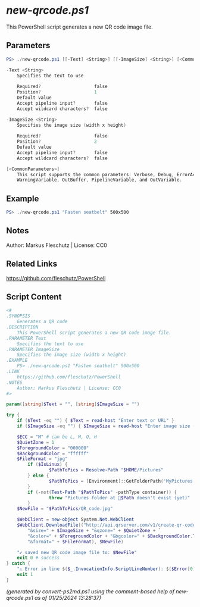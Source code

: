 *new-qrcode.ps1*
================

This PowerShell script generates a new QR code image file.

Parameters
----------
```powershell
PS> ./new-qrcode.ps1 [[-Text] <String>] [[-ImageSize] <String>] [<CommonParameters>]

-Text <String>
    Specifies the text to use
    
    Required?                    false
    Position?                    1
    Default value                
    Accept pipeline input?       false
    Accept wildcard characters?  false

-ImageSize <String>
    Specifies the image size (width x height)
    
    Required?                    false
    Position?                    2
    Default value                
    Accept pipeline input?       false
    Accept wildcard characters?  false

[<CommonParameters>]
    This script supports the common parameters: Verbose, Debug, ErrorAction, ErrorVariable, WarningAction, 
    WarningVariable, OutBuffer, PipelineVariable, and OutVariable.
```

Example
-------
```powershell
PS> ./new-qrcode.ps1 "Fasten seatbelt" 500x500

```

Notes
-----
Author: Markus Fleschutz | License: CC0

Related Links
-------------
https://github.com/fleschutz/PowerShell

Script Content
--------------
```powershell
<#
.SYNOPSIS
	Generates a QR code
.DESCRIPTION
	This PowerShell script generates a new QR code image file.
.PARAMETER Text
	Specifies the text to use
.PARAMETER ImageSize
	Specifies the image size (width x height)
.EXAMPLE
	PS> ./new-qrcode.ps1 "Fasten seatbelt" 500x500
.LINK
	https://github.com/fleschutz/PowerShell
.NOTES
	Author: Markus Fleschutz | License: CC0
#>

param([string]$Text = "", [string]$ImageSize = "")

try {
	if ($Text -eq "") { $Text = read-host "Enter text or URL" }
	if ($ImageSize -eq "") { $ImageSize = read-host "Enter image size (e.g. 500x500)" }

	$ECC = "M" # can be L, M, Q, H
	$QuietZone = 1
	$ForegroundColor = "000000"
	$BackgroundColor = "ffffff"
	$FileFormat = "jpg"
        if ($IsLinux) {
                $PathToPics = Resolve-Path "$HOME/Pictures"
        } else {
                $PathToPics = [Environment]::GetFolderPath('MyPictures')
        }
        if (-not(Test-Path "$PathToPics" -pathType container)) {
                throw "Pictures folder at 📂$Path doesn't exist (yet)"
        }
	$NewFile = "$PathToPics/QR_code.jpg"

	$WebClient = new-object System.Net.WebClient
	$WebClient.DownloadFile(("http://api.qrserver.com/v1/create-qr-code/?data=" + $Text + "&ecc=" + $ECC +`
		"&size=" + $ImageSize + "&qzone=" + $QuietZone + `
		"&color=" + $ForegroundColor + "&bgcolor=" + $BackgroundColor.Text + `
		"&format=" + $FileFormat), $NewFile)

	"✔️ saved new QR code image file to: $NewFile"
	exit 0 # success
} catch {
	"⚠️ Error in line $($_.InvocationInfo.ScriptLineNumber): $($Error[0])"
	exit 1
}
```

*(generated by convert-ps2md.ps1 using the comment-based help of new-qrcode.ps1 as of 01/25/2024 13:28:37)*
